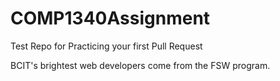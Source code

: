 # COMP1340Assignment
Test Repo for Practicing your first Pull Request

BCIT's brightest web developers come from the FSW program. 
